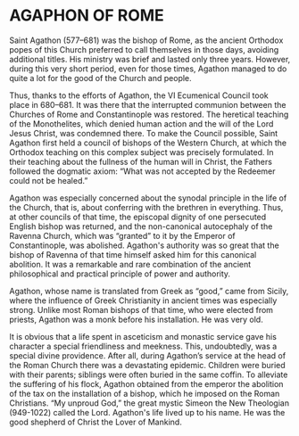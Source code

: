 # AGAPHON OF ROME

Saint Agathon (577–681) was the bishop of Rome, as the ancient Orthodox popes of this Church preferred to call themselves in those days, avoiding additional titles. His ministry was brief and lasted only three years. However, during this very short period, even for those times, Agathon managed to do quite a lot for the good of the Church and people.

Thus, thanks to the efforts of Agathon, the VI Ecumenical Council took place in 680–681. It was there that the interrupted communion between the Churches of Rome and Constantinople was restored. The heretical teaching of the Monothelites, which denied human action and the will of the Lord Jesus Christ, was condemned there. To make the Council possible, Saint Agathon first held a council of bishops of the Western Church, at which the Orthodox teaching on this complex subject was precisely formulated. In their teaching about the fullness of the human will in Christ, the Fathers followed the dogmatic axiom: “What was not accepted by the Redeemer could not be healed.”

Agathon was especially concerned about the synodal principle in the life of the Church, that is, about conferring with the brethren in everything. Thus, at other councils of that time, the episcopal dignity of one persecuted English bishop was returned, and the non-canonical autocephaly of the Ravenna Church, which was “granted” to it by the Emperor of Constantinople, was abolished. Agathon's authority was so great that the bishop of Ravenna of that time himself asked him for this canonical abolition. It was a remarkable and rare combination of the ancient philosophical and practical principle of power and authority.

Agathon, whose name is translated from Greek as “good,” came from Sicily, where the influence of Greek Christianity in ancient times was especially strong. Unlike most Roman bishops of that time, who were elected from priests, Agathon was a monk before his installation. He was very old.

It is obvious that a life spent in asceticism and monastic service gave his character a special friendliness and meekness. This, undoubtedly, was a special divine providence. After all, during Agathon’s service at the head of the Roman Church there was a devastating epidemic. Children were buried with their parents; siblings were often buried in the same coffin. To alleviate the suffering of his flock, Agathon obtained from the emperor the abolition of the tax on the installation of a bishop, which he imposed on the Roman Christians. “My unproud God,” the great mystic Simeon the New Theologian (949-1022) called the Lord. Agathon's life lived up to his name. He was the good shepherd of Christ the Lover of Mankind.
